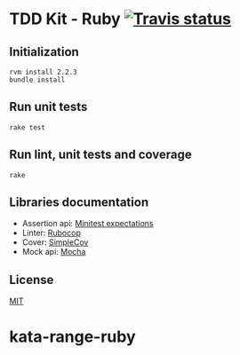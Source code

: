 # TDD Kit - Ruby [![Travis status]](https://travis-ci.org/arpinum/tdd-kit-ruby)

## Initialization

    rvm install 2.2.3
    bundle install

## Run unit tests

    rake test

## Run lint, unit tests and coverage

    rake

## Libraries documentation

* Assertion api: [Minitest expectations]
* Linter: [Rubocop]
* Cover: [SimpleCov]
* Mock api: [Mocha]

## License

[MIT](LICENSE)

[Travis status]: https://travis-ci.org/arpinum/tdd-kit-ruby.png?branch=master
[Minitest expectations]: http://docs.seattlerb.org/minitest/Minitest/Expectations.html
[Rubocop]: https://github.com/bbatsov/rubocop
[SimpleCov]: https://github.com/colszowka/simplecov
[Mocha]: https://github.com/freerange/mocha

# kata-range-ruby